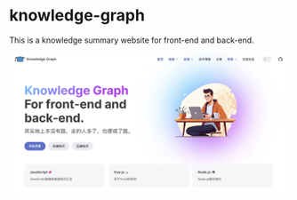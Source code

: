 # knowledge-graph
This is a knowledge summary website for front-end and back-end.

![avatar](./asset/img/preview.jpg)
